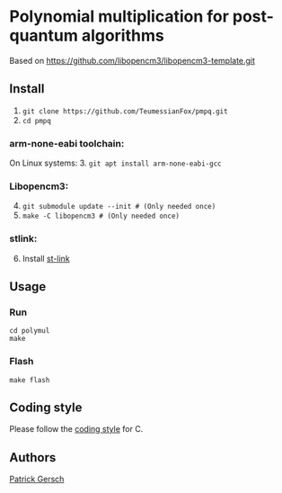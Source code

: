 # Polynomial multiplication for post-quantum algorithms
Based on https://github.com/libopencm3/libopencm3-template.git

## Install
 1. ```git clone https://github.com/TeumessianFox/pmpq.git```
 2. ```cd pmpq```

### arm-none-eabi toolchain:
 On Linux systems:
 3. ```git apt install arm-none-eabi-gcc```

### Libopencm3:
 4. ```git submodule update --init # (Only needed once)```
 5. ```make -C libopencm3 # (Only needed once)```

### stlink:
 6. Install [st-link](https://github.com/texane/stlink.git)

## Usage
### Run
```
cd polymul
make
```

### Flash
```
make flash
```

## Coding style

Please follow the [coding style](https://www.kernel.org/doc/Documentation/process/coding-style.rst) for C.

## Authors

[Patrick Gersch](https://github.com/teumessianfox/)
